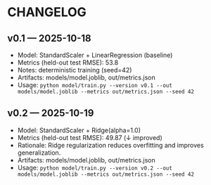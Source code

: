 # CHANGELOG

## v0.1 — 2025-10-18
- Model: StandardScaler + LinearRegression (baseline)
- Metrics (held-out test RMSE): 53.8
- Notes: deterministic training (seed=42)
- Artifacts: models/model.joblib, out/metrics.json
- Usage: `python model/train.py --version v0.1 --out models/model.joblib --metrics out/metrics.json --seed 42`

## v0.2 — 2025-10-19
- Model: StandardScaler + Ridge(alpha=1.0)
- Metrics (held-out test RMSE): 49.87 (↓ improved)
- Rationale: Ridge regularization reduces overfitting and improves generalization.
- Artifacts: models/model.joblib, out/metrics.json
- Usage: `python model/train.py --version v0.2 --out models/model.joblib --metrics out/metrics.json --seed 42`